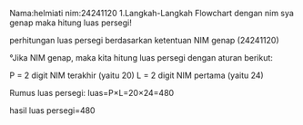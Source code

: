 Nama:helmiati
nim:24241120
1.Langkah-Langkah Flowchart dengan nim sya genap
maka hitung luas persegi! 

perhitungan luas persegi berdasarkan ketentuan NIM genap (24241120) 

°Jika NIM genap, maka kita hitung luas persegi dengan aturan berikut:


P = 2 digit NIM terakhir (yaitu 20)
L = 2 digit NIM pertama (yaitu 24)

Rumus luas persegi:
  luas=P×L=20×24=480

hasil luas persegi=480